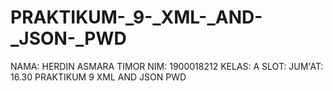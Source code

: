 # PRAKTIKUM-_9-_XML-_AND-_JSON-_PWD
NAMA: HERDIN ASMARA TIMOR NIM: 1900018212 KELAS: A SLOT: JUM'AT: 16.30 PRAKTIKUM 9 XML AND JSON PWD
